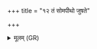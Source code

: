 +++
title = "१२ तं सोमपीथो जुषते"

+++
<details><summary>मूलम् (GR)</summary>

तं सोमपीथो जुषते  
नृचक्षा ग्रावभिः सह ।  
यो ब्राह्मणस्यास्तां हृदः  
सूर्य इवापालुपत् तमः ॥
</details>